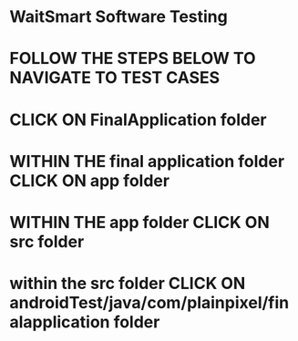# WaitSmart Software Testing

# FOLLOW THE STEPS BELOW TO NAVIGATE TO TEST CASES

# CLICK ON FinalApplication folder 

# WITHIN THE final application folder CLICK ON app folder 

# WITHIN THE app folder CLICK ON src folder 

# within the src folder CLICK ON androidTest/java/com/plainpixel/finalapplication folder 

